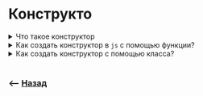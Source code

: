 # Конструкто

<details>
<summary> Что такое конструктор</summary>

![illustration](https://raw.githubusercontent.com/webster6667/documentation/master/documentation-data/illustrations/dd-up.svg)

Функция, или класс, создающая экземпляр объекта с одинаковыми свойствами, но разными значениями     

![illustration](https://raw.githubusercontent.com/webster6667/documentation/master/documentation-data/illustrations/dd-down.svg)

</details>

<details>
<summary> Как создать конструктор в <code>js</code> с помощью функции?</summary>

![illustration](https://raw.githubusercontent.com/webster6667/documentation/master/documentation-data/illustrations/dd-up.svg)

🎯 Функции конструкторы пишутся с большой буквы       
🛑 Все записи в this произведутся только при вызове функции через `new`     
🎯 Пишут значения в `this`         

```javascript
function User({name}) {
    this.name = name;
}

const admin = new User({name: 'Jon'});
const devops = new User({name: 'Ben'});

console.log(admin.name, devops.name);
```

<details>
<summary> <sup>⭐</sup>❓ Как отработает конструктор если он вернет <code>this</code></summary>

---

Так же, так как он не явно его возвращает   

---

</details>

<details>
<summary> <sup>⭐</sup>❓ Что вернет данный код?</summary>

---

```javascript
function User({name}) {
    this.name = name;
    
    return {name: 'my name'}
}

const admin = new User({name: 'Jon'});
const devops = new User({name: 'Ben'});

console.log(admin.name, devops.name);
```

<details>
<summary> ✅ Ответ</summary>

---

```javascript
'my name my name'
```

Если функция конструктор возвращает объект, то результатом этого конструктора будет этот объект   

---

</details>

---

</details>

<details>
<summary> <sup>⭐</sup>❓ Что вернет данный код?</summary>

---

```javascript
function User({name}) {
    this.name = name;
    
    return name;
}

const admin = new User({name: 'Jon'});
const devops = new User({name: 'Ben'});

console.log(admin.name, devops.name);
```

<details>
<summary> ✅ Ответ</summary>

---

`Jon Ben`   
👆 Если конструктор вернул примитив, результатом работы конструктора автоматически становится `this`   

---

</details>

---

</details>

![illustration](https://raw.githubusercontent.com/webster6667/documentation/master/documentation-data/illustrations/dd-down.svg)

</details>

<details>
<summary> Как создать конструктор с помощью класса?</summary>

![illustration](https://raw.githubusercontent.com/webster6667/documentation/master/documentation-data/illustrations/dd-up.svg)

```javascript
class User {
    
    constructor({name}) {
        this.name = name;
    }
    
}

const admin = new User({name: 'Ben'})

console.log(admin.name);
```

![illustration](https://raw.githubusercontent.com/webster6667/documentation/master/documentation-data/illustrations/dd-down.svg)

</details>

<br>

### ⟵ **<a href="../../readme.md">Назад</a>**